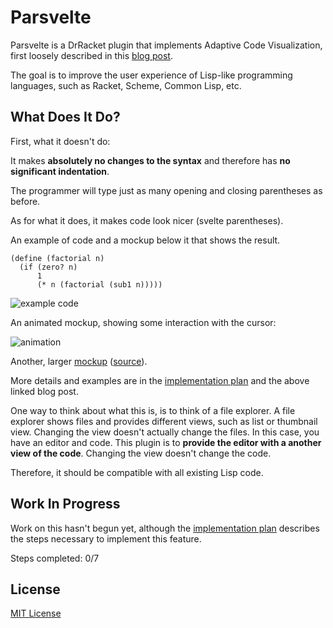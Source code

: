 # Parsvelte
Parsvelte is a DrRacket plugin that implements Adaptive Code Visualization, first loosely described in this [blog post](https://benhsz.github.io/my-answer-to-the-parenthesis-problem/). 

The goal is to improve the user experience of Lisp-like programming languages, such as Racket, Scheme, Common Lisp, etc.

## What Does It Do?
First, what it doesn't do: 

It makes __absolutely no changes to the syntax__ and therefore has __no significant indentation__.  

The programmer will type just as many opening and closing parentheses as before.  

As for what it does, it makes code look nicer (svelte parentheses).

An example of code and a mockup below it that shows the result.

```racket
(define (factorial n)
  (if (zero? n)
      1
      (* n (factorial (sub1 n)))))
```

![example code](https://benhsz.github.io/images/parsvelte/parsvelte.png)

An animated mockup, showing some interaction with the cursor:

![animation](https://benhsz.github.io/images/parsvelte/mouse-over.gif)

Another, larger [mockup](https://benhsz.github.io/images/parsvelte/repeat-pasta.png) 
([source](https://benchmarksgame-team.pages.debian.net/benchmarksgame/program/fasta-racket-3.html)).

More details and examples are in the [implementation plan](steps-to-implement.md) and the above linked blog post.

One way to think about what this is, is to think of a file explorer. A file explorer shows files and provides different views, such as list or thumbnail view. Changing the view doesn't actually change the files. In this case, you have an editor and code. This plugin is to __provide the editor with a another view of the code__. Changing the view doesn't change the code.

Therefore, it should be compatible with all existing Lisp code.

## Work In Progress
Work on this hasn't begun yet, although the [implementation plan](steps-to-implement.md) describes the steps necessary to implement this feature.  

Steps completed: 0/7

## License
[MIT License](LICENSE)
